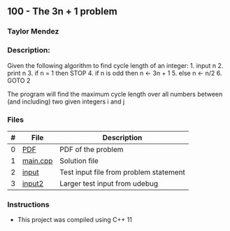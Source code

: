 ## 100 - The 3n + 1 problem
### Taylor Mendez 
### Description:

Given the following algorithm to find cycle
length of an integer:
    1. input n
    2. print n
    3. if n = 1 then STOP
        4. if n is odd then n <- 3n + 1
        5. else n <- n/2
    6. GOTO 2

The program will find the maximum cycle
length over all numbers between (and 
including) two given integers i and j

### Files

|   #   | File                       | Description                                                |
| :---: | -------------------------- | ---------------------------------------------------------- |
|   0   | [PDF](./p100.pdf)          | PDF of the problem                                         |
|   1   | [main.cpp](./main.cpp)     | Solution file                                              |
|   2   | [input](./input.txt)       | Test input file from problem statement                     |
|   3   | [input2](./input2.txt)     | Larger test input from udebug                              |

### Instructions

- This project was compiled using C++ 11